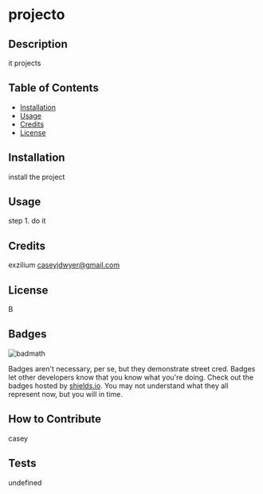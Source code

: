 # projecto

## Description

it projects

## Table of Contents

- [Installation](#installation)
- [Usage](#usage)
- [Credits](#credits)
- [License](#license)

## Installation

install the project

## Usage

step 1. do it

## Credits

exzilium
caseyjdwyer@gmail.com

## License

B

## Badges

![badmath](https://img.shields.io/github/languages/top/lernantino/badmath)

Badges aren't necessary, per se, but they demonstrate street cred. Badges let other developers know that you know what you're doing. Check out the badges hosted by [shields.io](https://shields.io/). You may not understand what they all represent now, but you will in time.


## How to Contribute

casey

## Tests

undefined
